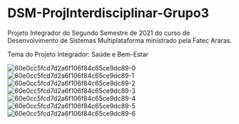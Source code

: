 # DSM-ProjInterdisciplinar-Grupo3
Projeto Integrador do Segundo Semestre de 2021 do curso de Desenvolvimento de Sistemas Multiplataforma ministrado pela Fatec Araras.

Tema do Projeto Integrador: Saúde e Bem-Estar

![60e0cc5fcd7d2a6f106f84c65ce9dc89-0](https://user-images.githubusercontent.com/91510746/143994428-294d3a94-acd2-497a-8df1-fd1639b26e61.jpg)
![60e0cc5fcd7d2a6f106f84c65ce9dc89-1](https://user-images.githubusercontent.com/91510746/143994446-1ad9613f-1000-44b4-b558-9f28d9f201b7.jpg)
![60e0cc5fcd7d2a6f106f84c65ce9dc89-2](https://user-images.githubusercontent.com/91510746/143994470-233c318e-53b8-4b1a-b038-bc4bcd59df1a.jpg)
![60e0cc5fcd7d2a6f106f84c65ce9dc89-3](https://user-images.githubusercontent.com/91510746/143994480-6e70c161-294a-4c7f-9642-36d05e3f9e44.jpg)
![60e0cc5fcd7d2a6f106f84c65ce9dc89-4](https://user-images.githubusercontent.com/91510746/143994495-fdec9774-901c-4b4d-a96f-36292c3dfa5e.jpg)
![60e0cc5fcd7d2a6f106f84c65ce9dc89-5](https://user-images.githubusercontent.com/91510746/143994503-a6968eb3-c6d2-4aa8-908a-2edd4cce10d2.jpg)
![60e0cc5fcd7d2a6f106f84c65ce9dc89-6](https://user-images.githubusercontent.com/91510746/143994518-5e5aa5e1-bc45-4fd6-9dd0-5d8fdd545182.jpg)
